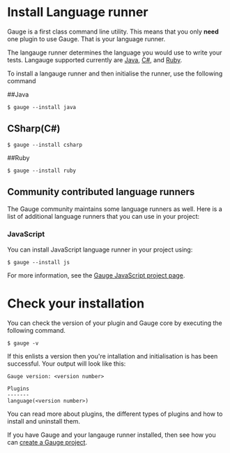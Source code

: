 # Install Language runner

Gauge is a first class command line utility. This means that you only **need** one plugin to use Gauge. That is your language runner.

The langauge runner determines the language you would use to write your tests. Langauge supported currently are [Java](../test_code/java/java.md), [C#](../test_code/csharp/csharp.md), and [Ruby](../test_code/ruby/ruby.md).

To install a langauge runner and then initialise the runner, use the following command

##Java

```
$ gauge --install java
```

## CSharp(C#)

```
$ gauge --install csharp
```

##Ruby

```
$ gauge --install ruby
```

## Community contributed language runners

The Gauge community maintains some language runners as well. Here is a list of additional language runners that you can use in your project:

### JavaScript

You can install JavaScript language runner in your project using:

```
$ gauge --install js
```

For more information, see the [Gauge JavaScript project page](http://github.com/getgauge-contrib/gauge-js).

# Check your installation

You can check the version of your plugin and Gauge core by executing the following command.

```
$ gauge -v
```

If this enlists a version then you're intallation and initialisation is has been successful. Your output will look like this:
```
Gauge version: <version number>

Plugins
-------
language(<version number>)

```

You can read more about plugins, the different types of plugins and how to install and uninstall them.

If you have Gauge and your langauge runner installed, then see how you can [create a Gauge project](creating_a_gauge_project.md).
